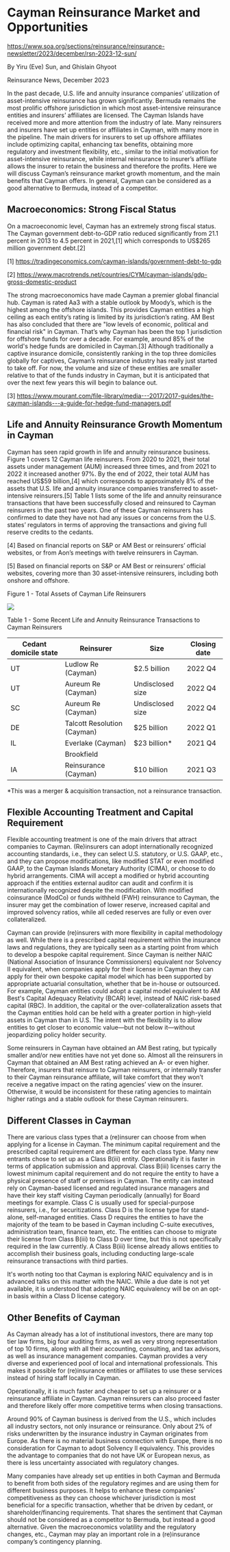 # Cayman Reinsurance Market and Opportunities
https://www.soa.org/sections/reinsurance/reinsurance-newsletter/2023/december/rsn-2023-12-sun/

By Yiru (Eve) Sun, and Ghislain Ghyoot

Reinsurance News, December 2023

In the past decade, U.S. life and annuity insurance companies’ utilization of asset-intensive reinsurance has grown significantly. Bermuda remains the most prolific offshore jurisdiction in which most asset-intensive reinsurance entities and insurers’ affiliates are licensed. The Cayman Islands have received more and more attention from the industry of late. Many reinsurers and insurers have set up entities or affiliates in Cayman, with many more in the pipeline. The main drivers for insurers to set up offshore affiliates include optimizing capital, enhancing tax benefits, obtaining more regulatory and investment flexibility, etc., similar to the initial motivation for asset-intensive reinsurance, while internal reinsurance to insurer’s affiliate allows the insurer to retain the business and therefore the profits. Here we will discuss Cayman’s reinsurance market growth momentum, and the main benefits that Cayman offers. In general, Cayman can be considered as a good alternative to Bermuda, instead of a competitor.

## Macroeconomics: Strong Fiscal Status
On a macroeconomic level, Cayman has an extremely strong fiscal status. The Cayman government debt-to-GDP ratio reduced significantly from 21.1 percent in 2013 to 4.5 percent in 2021,[1] which corresponds to US$265 million government debt.[2]

[1] https://tradingeconomics.com/cayman-islands/government-debt-to-gdp

[2] https://www.macrotrends.net/countries/CYM/cayman-islands/gdp-gross-domestic-product

The strong macroeconomics have made Cayman a premier global financial hub. Cayman is rated Aa3 with a stable outlook by Moody’s, which is the highest among the offshore islands. This provides Cayman entities a high ceiling as each entity’s rating is limited by its jurisdiction’s rating. AM Best has also concluded that there are "low levels of economic, political and financial risk" in Cayman. That’s why Cayman has been the top 1 jurisdiction for offshore funds for over a decade. For example, around 85% of the world's hedge funds are domiciled in Cayman.[3] Although traditionally a captive insurance domicile, consistently ranking in the top three domiciles globally for captives, Cayman’s reinsurance industry has really just started to take off. For now, the volume and size of these entities are smaller relative to that of the funds industry in Cayman, but it is anticipated that over the next few years this will begin to balance out.

[3] https://www.mourant.com/file-library/media---2017/2017-guides/the-cayman-islands---a-guide-for-hedge-fund-managers.pdf


## Life and Annuity Reinsurance Growth Momentum in Cayman
Cayman has seen rapid growth in life and annuity reinsurance business. Figure 1 covers 12 Cayman life reinsurers. From 2020 to 2021, their total assets under management (AUM) increased three times, and from 2021 to 2022 it increased another 97%. By the end of 2022, their total AUM has reached US$59 billion,[4] which corresponds to approximately 8% of the assets that U.S. life and annuity insurance companies transferred to asset-intensive reinsurers.[5] Table 1 lists some of the life and annuity reinsurance transactions that have been successfully closed and reinsured to Cayman reinsurers in the past two years. One of these Cayman reinsurers has confirmed to date they have not had any issues or concerns from the U.S. states’ regulators in terms of approving the transactions and giving full reserve credits to the cedants.

[4] Based on financial reports on S&P or AM Best or reinsurers’ official websites, or from Aon’s meetings with twelve reinsurers in Cayman.

[5] Based on financial reports on S&P or AM Best or reinsurers’ official websites, covering more than 30 asset-intensive reinsurers, including both onshore and offshore.

Figure 1 - Total Assets of Cayman Life Reinsurers

![](https://www.soa.org/4ae384/globalassets/images/library/newsletters/reinsurance-news/2023/december/rsn-2023-12-sun-fig1.jpg)

Table 1 - Some Recent Life and Annuity Reinsurance Transactions to Cayman Reinsurers

| Cedant domicile state | Reinsurer | Size | Closing date |
|----------------------|---------------------------|------------------|--------------|
| UT | Ludlow Re (Cayman) | $2.5 billion | 2022 Q4 |
| UT | Aureum Re (Cayman) | Undisclosed size | 2022 Q4 |
| SC | Aureum Re (Cayman) | Undisclosed size | 2022 Q4 |
| DE | Talcott Resolution (Cayman) | $25 billion | 2022 Q1 |
| IL | Everlake (Cayman) | $23 billion* | 2021 Q4 |
| | Brookfield | | |
| IA | Reinsurance (Cayman) | $10 billion | 2021 Q3 |

*This was a merger & acquisition transaction, not a reinsurance transaction.

## Flexible Accounting Treatment and Capital Requirement
Flexible accounting treatment is one of the main drivers that attract companies to Cayman. (Re)insurers can adopt internationally recognized accounting standards, i.e., they can select U.S. statutory, or U.S. GAAP, etc., and they can propose modifications, like modified STAT or even modified GAAP, to the Cayman Islands Monetary Authority (CIMA), or choose to do hybrid arrangements. CIMA will accept a modified or hybrid accounting approach if the entities external auditor can audit and confirm it is internationally recognized despite the modification. With modified coinsurance (ModCo) or funds withheld (FWH) reinsurance to Cayman, the insurer may get the combination of lower reserve, increased capital and improved solvency ratios, while all ceded reserves are fully or even over collateralized.

Cayman can provide (re)insurers with more flexibility in capital methodology as well. While there is a prescribed capital requirement within the insurance laws and regulations, they are typically seen as a starting point from which to develop a bespoke capital requirement. Since Cayman is neither NAIC (National Association of Insurance Commissioners) equivalent nor Solvency II equivalent, when companies apply for their license in Cayman they can apply for their own bespoke capital model which has been supported by appropriate actuarial consultation, whether that be in-house or outsourced. For example, Cayman entities could adopt a capital model equivalent to AM Best's Capital Adequacy Relativity (BCAR) level, instead of NAIC risk-based capital (RBC). In addition, the capital or the over-collateralization assets that the Cayman entities hold can be held with a greater portion in high-yield assets in Cayman than in U.S. The intent with the flexibility is to allow entities to get closer to economic value—but not below it—without jeopardizing policy holder security.

Some reinsurers in Cayman have obtained an AM Best rating, but typically smaller and/or new entities have not yet done so. Almost all the reinsurers in Cayman that obtained an AM Best rating achieved an A- or even higher. Therefore, insurers that reinsure to Cayman reinsurers, or internally transfer to their Cayman reinsurance affiliate, will take comfort that they won’t receive a negative impact on the rating agencies’ view on the insurer. Otherwise, it would be inconsistent for these rating agencies to maintain higher ratings and a stable outlook for these Cayman reinsurers.

## Different Classes in Cayman
There are various class types that a (re)insurer can choose from when applying for a license in Cayman. The minimum capital requirement and the prescribed capital requirement are different for each class type. Many new entrants chose to set up as a Class B(iii) entity. Operationally it is faster in terms of application submission and approval. Class B(iii) licenses carry the lowest minimum capital requirement and do not require the entity to have a physical presence of staff or premises in Cayman. The entity can instead rely on Cayman-based licensed and regulated insurance managers and have their key staff visiting Cayman periodically (annually) for Board meetings for example. Class C is usually used for special-purpose reinsurers, i.e., for securitizations. Class D is the license type for stand-alone, self-managed entities. Class D requires the entities to have the majority of the team to be based in Cayman including C-suite executives, administration team, finance team, etc. The entities can choose to migrate their license from Class B(iii) to Class D over time, but this is not specifically required in the law currently. A Class B(iii) license already allows entities to accomplish their business goals, including conducting large-scale reinsurance transactions with third parties.

It's worth noting too that Cayman is exploring NAIC equivalency and is in advanced talks on this matter with the NAIC. While a due date is not yet available, it is understood that adopting NAIC equivalency will be on an opt-in basis within a Class D license category.

## Other Benefits of Cayman
As Cayman already has a lot of institutional investors, there are many top tier law firms, big four auditing firms, as well as very strong representation of top 10 firms, along with all their accounting, consulting, and tax advisors, as well as insurance management companies. Cayman provides a very diverse and experienced pool of local and international professionals. This makes it possible for (re)insurance entities or affiliates to use these services instead of hiring staff locally in Cayman.

Operationally, it is much faster and cheaper to set up a reinsurer or a reinsurance affiliate in Cayman. Cayman reinsurers can also proceed faster and therefore likely offer more competitive terms when closing transactions.

Around 90% of Cayman business is derived from the U.S., which includes all industry sectors, not only insurance or reinsurance. Only about 2% of risks underwritten by the insurance industry in Cayman originates from Europe. As there is no material business connection with Europe, there is no consideration for Cayman to adopt Solvency II equivalency. This provides the advantage to companies that do not have UK or European nexus, as there is less uncertainty associated with regulatory changes.

Many companies have already set up entities in both Cayman and Bermuda to benefit from both sides of the regulatory regimes and are using them for different business purposes. It helps to enhance these companies’ competitiveness as they can choose whichever jurisdiction is most beneficial for a specific transaction, whether that be driven by cedant, or shareholder/financing requirements. That shares the sentiment that Cayman should not be considered as a competitor to Bermuda, but instead a good alternative. Given the macroeconomics volatility and the regulatory changes, etc., Cayman may play an important role in a (re)insurance company’s contingency planning.